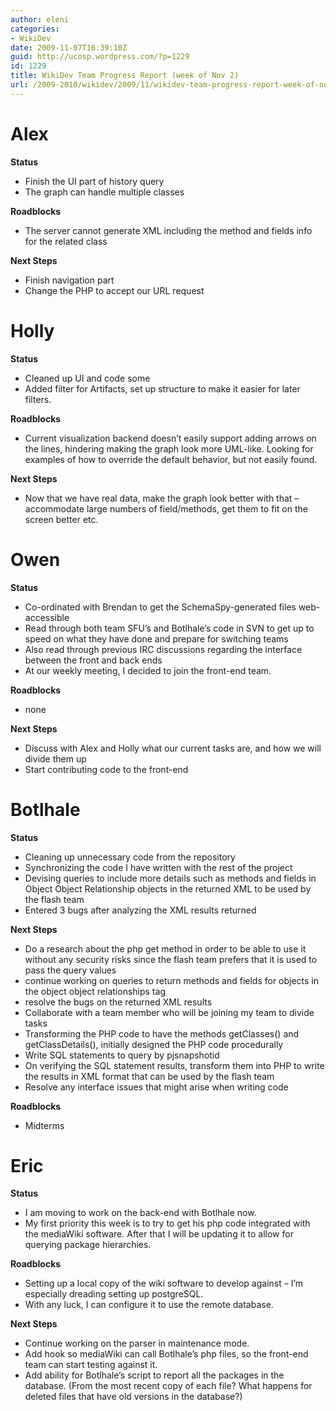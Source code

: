 ```yaml
---
author: eleni
categories:
- WikiDev
date: 2009-11-07T16:39:10Z
guid: http://ucosp.wordpress.com/?p=1229
id: 1229
title: WikiDev Team Progress Report (week of Nov 2)
url: /2009-2010/wikidev/2009/11/wikidev-team-progress-report-week-of-nov-2/
---
```


# Alex

**Status**

  * Finish the UI part of history query
  * The graph can handle multiple classes

**Roadblocks**

  * The server cannot generate XML including the method and fields info for the related class

**Next Steps**

  * Finish navigation part
  * Change the PHP to accept our URL request

# Holly

**Status**

  * Cleaned up UI and code some
  * Added filter for Artifacts, set up structure to make it easier for later filters.

**Roadblocks**

  * Current visualization backend doesn&#8217;t easily support adding arrows on the lines, hindering making the graph look more UML-like. Looking for examples of how to override the default behavior, but not easily found.

**Next Steps**

  * Now that we have real data, make the graph look better with that &#8211; accommodate large numbers of field/methods, get them to fit on the screen better etc.

# Owen

**Status**

  * Co-ordinated with Brendan to get the SchemaSpy-generated files web-accessible
  * Read through both team SFU&#8217;s and Botlhale&#8217;s code in SVN to get up to speed on what they have done and prepare for switching teams
  * Also read through previous IRC discussions regarding the interface between the front and back ends
  * At our weekly meeting, I decided to join the front-end team.

**Roadblocks**

  * none

**Next Steps**

  * Discuss with Alex and Holly what our current tasks are, and how we will divide them up
  * Start contributing code to the front-end

# Botlhale

**Status**

  * Cleaning up unnecessary code from the repository
  * Synchronizing the code I have written with the rest of the project
  * Devising queries to include more details such as methods and fields in Object Object Relationship objects in the returned XML to be used by the flash team
  * Entered 3 bugs after analyzing the XML results returned

**Next Steps**

  * Do a research about the php get method in order to be able to use it without any security risks since the flash team prefers that it is used to pass the query values
  * continue working on queries to return methods and fields for objects in the object object relationships tag
  * resolve the bugs on the returned XML results
  * Collaborate with a team member who will be joining my team to divide tasks
  * Transforming the PHP code to have the methods getClasses() and getClassDetails(), initially designed the PHP code procedurally
  * Write SQL statements to query by pjsnapshotid
  * On verifying the SQL statement results, transform them into PHP to write the results in XML format that can be used by the flash team
  * Resolve any interface issues that might arise when writing code

**Roadblocks**

  * Midterms

# Eric

**Status**

  * I am moving to work on the back-end with Botlhale now.
  * My first priority this week is to try to get his php code integrated with the mediaWiki software. After that I will be updating it to allow for querying package hierarchies.

**Roadblocks**

  * Setting up a local copy of the wiki software to develop against &#8211; I&#8217;m especially dreading setting up postgreSQL.
  * With any luck, I can configure it to use the remote database.

**Next Steps**

  * Continue working on the parser in maintenance mode.
  * Add hook so mediaWiki can call Botlhale&#8217;s php files, so the front-end team can start testing against it.
  * Add ability for Botlhale&#8217;s script to report all the packages in the database. (From the most recent copy of each file? What happens for deleted files that have old versions in the database?)